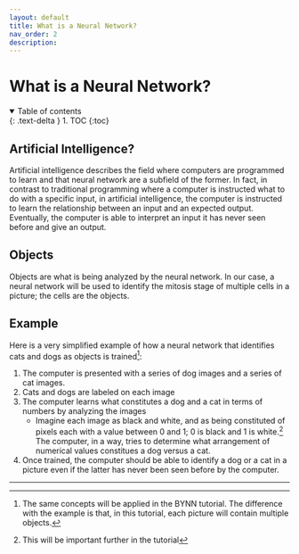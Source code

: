 ```yaml
---
layout: default
title: What is a Neural Network?
nav_order: 2
description:
---
```


# What is a Neural Network?

<details open markdown="block">
  <summary>
    Table of contents
  </summary>
  {: .text-delta }
1. TOC
{:toc}
</details>

## Artificial Intelligence?

Artificial intelligence describes the field where computers are programmed to learn and that neural network are a subfield of the former. In fact, in contrast to traditional programming where a computer is instructed what to do with a specific input, in artificial intelligence, the computer is instructed to learn the relationship between an input and an expected output. Eventually, the computer is able to interpret an input it has never seen before and give an output.

## Objects

Objects are what is being analyzed by the neural network. In our case, a neural network will be used to identify the mitosis stage of multiple cells in a picture; the cells are the objects.

## Example

Here is a very simplified example of how a neural network that identifies cats and dogs as objects is trained[^concept]:

1. The computer is presented with a series of dog images and a series of cat images.
2. Cats and dogs are labeled on each image
3. The computer learns what constitutes a dog and a cat in terms of numbers by analyzing the images
    - Imagine each image as black and white, and as being constituted of pixels each with a value between 0 and 1; 0 is black and 1 is white.[^bw] The computer, in a way, tries to determine what arrangement of numerical values constitues a dog versus a cat.
4. Once trained, the computer should be able to identify a dog or a cat in a picture even if the latter has never been seen before by the computer.

---

[^concept]: The same concepts will be applied in the BYNN tutorial. The difference with the example is that, in this tutorial, each picture will contain multiple objects.
[^bw]: This will be important further in the tutorial
